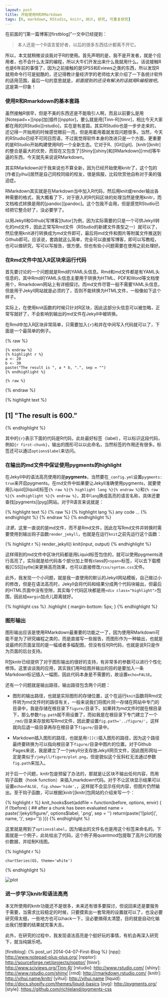 ```yaml
---
layout: post
title: 开始使用R和RMarkdown
tags: [R, markdown, RStudio, knitr, 统计, 研究, 可重复研究]
---
```


在前面的“[第一篇博客][firstblog]”一文中已经提到：

> 本人还是一个R语言爱好者，以后的很多东西估计都离不开它。

所以，本文就稍微谈谈我对于R的使用。首先声明的是，我不是开发者，就是个应用者，也不会什么太深的编程，所以大牛们开发出来什么我就用什么。话说接触R也是6年前的事情了，因为之前接触的是SPSS和Eviews之类的东西，所以发现R就用命令行可是挺酷的，还记得教计量经济学的老师给大家介绍了一下各统计软件的适用范围，最后一句的意思就是，*前面提到的还没有解决的话就用R编程做吧*。这是第一印象！

### 使用R和Rmarkdown的基本套路

虽然接触R很早，但是不美的东西还是不能吸引人啊，而且以前要么是用[Notepad++][npp]加[插件][npptor]，要么就是用[Tinn-R][tinnr]，相比今天大家都在用的[RStudio][rstudio]，实在是有差距。其实RStudio也是一步步走来的，还记得一开始用的时候感觉眼前一亮，但是用着用着就发现问题很多。当然，今天的RStudio已经不可同日而语，不过我觉得软件本身的改进只是一个方面，更重要的是RStudio开始构建使用R的一个全新生态。它对于R、[Git][git]、[knitr][knitr]的整合是最大的优势，而现在又包含了[Shiny][shiny]和[RMarkdown][rmd]等牛逼的东西，今天就先来说说RMarkdown。

其实RMarkdown对于我来说也不算全新，因为已经开始使用knitr了，这个包的[作者][yihui]居然是自己同校同级的校友，很是佩服，比较欣赏他自称对于美的强迫症。

RMarkdown其实就是在Markdown当中加入R代码，然后用knit或render输出各种需要的格式，我大概看了下，对于嵌入的R代码区块的处理当然是使用knitr，而文档格式转换是用的[pandoc][pandoc]。这个包我不会用，但是感觉RStudio已经把它整合好了，没必要学了。

以用Jekyll和Github[写博客][tutor]为例，因为实际需要的只是一个可供Jekyll转化的md文件，因此正常写Rmd文件（RStudio的新建文件类型之一）就可以了，然后使用knit进行转换成为md文件即可，最后将md文件和图片等附属文件推送到Github即可。应该说，套路就这么简单，完全可以直接写博客，即可以写教程，也可以做研究，写可以写报告，很方便。但也有些小问题需要在使用之前处理好。

### 在Rmd文件中加入R区块来运行代码

首先要讨论的一个问题就是Rmd的YAML头信息。Rmd和md文件都是有YAML头信息的，其中Rmd的YAML头信息主要用于转换为HTML、PDF和Word等文档使用个，Rmarkdown网站上有详细探讨。而md文件尽管一般不需要YAML头信息，但是用于Jekyll网站就是必须的了，否则不能转换为HTML文件，一般像如下这个样子。

实际上，在使用knit函数的时候只针对R区块，因此这部分头信息可以被忽略，正常写就好了，不会影响到输出的md文件在Jekyll中被转换。

在Rmd中加入R区块非常简单，只需要加入`{r}`和并在中间写入代码就可以了，下面是一个最简单的例子。


{% raw %}
```{r}
{% endraw %}
{% highlight r %}
a <- 20
b <- 30
paste("The result is ", a * b, ".", sep = "")
{% endhighlight %}

{% raw %}
```
{% endraw %}


{% highlight text %}
## [1] "The result is 600."
{% endhighlight %}


其中的`{r}`表示下面的代码是R代码，此处最好标签（label），可以标识这段代码，例如`{r first-chunk}`，输出的图形可以以此命名，当然标签的作用还有很多。标签还可以通过`options$label`来访问。

### 在输出的md文件中保证使用pygments的highlight

在Jekyll中的语法高亮使用的是**pygments**，当然要在`_config.yml`设置`pygments: true`来开启pygments。在md文件中如果要让Jekyll准确使用pygments，就要使用[Liquid][liquid]标签`{% raw %}{% highlight lang %}{% endraw %}`和`{% raw %}{% endhighlight %}{% endraw %}`，其中`lang`换成高亮的语言名称，具体还要查找[pygments][pyg]网站。对于R语言来说就是：

{% highlight text %}
{% raw %}
{% highlight lang %}
any code ...
{% endhighlight %}
{% endraw %}
{% endhighlight %}

*注意*，这里一直说的是md文件，而不是Rmd文件，因此在写Rmd文件并转换时需要使用到输出钩子函数`render_jekyll`，也就是在运行`knit`之前先运行这个函数：

{% highlight r %}
render_jekyll()
knit(input, output)
{% endhighlight %}

这样得到的md文件中区块代码都是用Liquid标签包住的，就可以使用pygments进行高亮了，实际就是给代码各个部分加上带有class的`<span>`标签，可以去下载模板[CSS][sytle]来更换高亮效果，也可以直接修改`/css/syntax.css`文件。

此外，我发现一个小问题，就是我一直使用的默认的Jekyll网站模板，自己做过小的修改，但是在语法高亮时，Jekyll会将代码和结果分成两个代码块输出，但最后的HTML页面中没有空隙，其实每个代码区块都是用`<div class="highlight">`包围，因此给`margin`加点儿距离就好。

{% highlight css %}
.highlight {
  margin-bottom: 5px;
}
{% endhighlight %}

### 图形输出

图形输出应该是使用RMarkdown最重要的功能之一了，因为使用RMarkdown可能不是为了研究编程之类的，而是直接写一些报告，而图形作为一种输出，也就是说最终的页面呈现的是一幅或者多幅配图，但没有任何R代码，也就是说R只是作为页面的后台支持。

R包knitr已经提供了对于图形输出的很好的支持，有非常多的参数可以进行个性化修饰。这里谈谈我的应用，其实我们用R绘图并输出的目的是要加入一条Markdown标记插入一幅图，因此代码本身是不需要的，故设置`echo=FALSE`。

还有一个问题就是输出路径，输出路径包含两个问题：

- 图形的输出路径，也就是实际图形的存储位置，这个在运行`knit`函数将Rmd文件转为md文件时的路径有关，一般来说我们将图片同一存储在网站中专门的目录中，我是存储在根目录下`figure/`目录下。如果转为md文件时就在根目录下，那么参数`fig.path`就不用设置了，而如我是在根目录下专门建立了一个`_rmd/`目录来存放和写Rmd文件，因此要设置`fig.path='../figure/'`，这样就向后退一级目录再存在根目录下`figure/`目录中。

- Markdown插入图形的路径，也就是用`![]()`插入图形的路径，因为这个路径最终要转换为可以指向根目录下`figure/`目录中图片的位置。对于Github Pages来说，我是建立了一个jekyll分支存放Jekyll网页文件，因此图形网址一定是类似于`/jekyll/figure/plot.png`，但是貌似这个反斜杠无法通过参数`fig.path`来加入。

对于后一个问题，knitr包是预留了办法的，那就是让区块不输出任何内容，而用钩子函数（hook function）来插入markdown代码。对于不让区块显示结果可以设置`echo=FALSE, fig.show='hide',`，这样就不会显示任何内容，但图片仍然输出。至于钩子函数，可以根据[knitr][knitr]包网站的介绍来写一个：

{% highlight r %}
knit_hooks$set(addfile = function(before, options, envir) {
  if (!before) {    ## after a chunk has been evaluated
    name = paste('/jekyll/figure/', options$label, '.png', sep = '')
    return(paste('![plot](', name, ')', sep=''))
  }})
{% endhighlight %}

这里就是用到了`options$label`，因为输出的文件名也是用这个标签来命名的。下面就是一个例子，此处给出了代码，这个例子用quantmod包提取了高升公司的股价数据，并绘制K线图。

{% highlight r %}
```{r, echo=FALSE, fig.path='../figure/', fig.show='hide', addfile=TRUE}
chartSeries(GS, theme='white')
```
{% endhighlight %}

![plot](/jekyll/figure/2014-04-14-candlestick.png)

### 进一步学习knitr和语法高亮

本文所使用的knitr功能还不是很多，未来还有很多要探讨，但说回来还是要服务于需要，当需求比较稳定的时候，只要摸索出一套常用的设置就可以了，也没必要研究得太细，一些地方也可以hack一下，没必要搞得太清楚，目的就是自动化输出我们想要的结果就完事大吉。

此外，在研究的过程中，我发现语法高亮是个挺好玩的事情，有机会再深入研究下，就当纯娱乐吧。

[firstblog]: {% post_url 2014-04-07-First-Blog %}
[npp]: http://www.notepad-plus-plus.org/
[npptor]: http://sourceforge.net/projects/npptor/
[tinnr]: http://www.sciviews.org/Tinn-R/
[rstudio]: http://www.rstudio.com/
[shiny]: http://www.rstudio.com/shiny/
[rmd]: http://rmarkdown.rstudio.com/
[knitr]: http://yihui.name/knitr/
[yihui]: http://yihui.name
[liquid]: http://docs.shopify.com/themes/liquid-basics
[pyg]: http://pygments.org/
[style]: https://github.com/richleland/pygments-css
